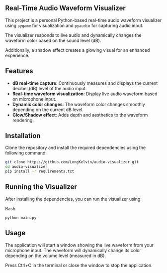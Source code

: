 

## Real-Time Audio Waveform Visualizer

This project is a personal Python-based real-time audio waveform visualizer using `pygame` for visualization and `pyaudio` for capturing audio input. 

The visualizer responds to live audio and dynamically changes the waveform color based on the sound level (dB). 

Additionally, a shadow effect creates a glowing visual for an enhanced experience.


## Features

* **dB real-time capture**: Continuously measures and displays the current decibel (dB) level of the audio input.
* **Real-time waveform visualization**: Display live audio waveform based on microphone input.
* **Dynamic color changes**: The waveform color changes smoothly depending on the current dB level.
* **Glow/Shadow effect**: Adds depth and aesthetics to the waveform rendering.

## Installation

Clone the repository and install the required dependencies using the following command:

```bash
git clone https://github.com/LongKelvin/audio-visualizer.git
cd audio-visualizer
pip install -r requirements.txt
```


## Running the Visualizer

After installing the dependencies, you can run the visualizer using:

Bash

```
python main.py
```


## Usage

The application will start a window showing the live waveform from your microphone input. 
The waveform will dynamically change its color depending on the volume level (measured in dB). 

Press Ctrl+C in the terminal or close the window to stop the application.